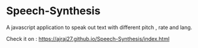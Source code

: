 # Speech-Synthesis
A javascript application to speak out text with different pitch , rate and lang.

Check it on : https://ajraj27.github.io/Speech-Synthesis/index.html
